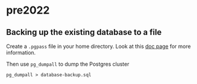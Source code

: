 # pre2022

## Backing up the existing database to a file
Create a `.pgpass` file in your home directory. Look at this [doc page](https://www.postgresql.org/docs/current/libpq-pgpass.html) for more information.

Then use `pg_dumpall` to dump the Postgres cluster
```
pg_dumpall > database-backup.sql
```